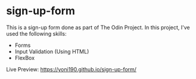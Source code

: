# sign-up-form
This is a sign-up form done as part of The Odin Project. In this project, I've used the following skills:
- Forms
- Input Validation (Using HTML)
- FlexBox

Live Preview: https://yoni190.github.io/sign-up-form/